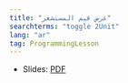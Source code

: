 ```yaml
---
title: "عرض قيم المستشعر"
searchterms: "toggle 2Unit"
lang: "ar"
tag: ProgrammingLesson
---
```

 <ul>
 <li class="ng-binding">Slides:
 <a href="ProgrammingLessons/ViewingSensorValues-Arabic.pdf">PDF</a>
 </li>
 </ul>
